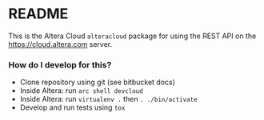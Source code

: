 # README #

This is the Altera Cloud `alteracloud` package for using the REST API
on the https://cloud.altera.com server.


### How do I develop for this? ###

* Clone repository using git (see bitbucket docs)
* Inside Altera: run `arc shell devcloud`
* Inside Altera: run `virtualenv .` then `. ./bin/activate`
* Develop and run tests using `tox`

